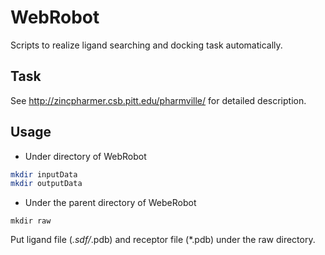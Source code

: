 # WebRobot
Scripts to realize ligand searching and docking task automatically.

## Task
See http://zincpharmer.csb.pitt.edu/pharmville/ for detailed description.

## Usage
* Under directory of WebRobot
```bash
mkdir inputData
mkdir outputData
```
* Under the parent directory of WebeRobot
```
mkdir raw
```
Put ligand file (*.sdf/*.pdb) and receptor file (*.pdb) under the raw directory.
